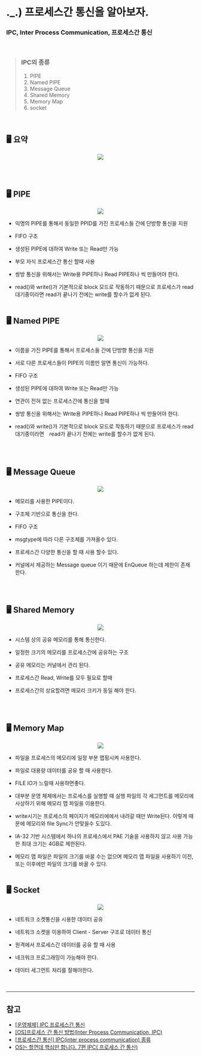 # ._.) 프로세스간 통신을 알아보자.
### IPC, Inter Process Communication, 프로세스간 통신

<br/>

> ### IPC의 종류
> 1) PIPE
> 2) Named PIPE
> 3) Message Queue
> 4) Shared Memory
> 5) Memory Map
> 6) socket

<br/>

## 🖥 요약

<p align="center">
<img src="./img/summary.png">
</p>
<br/><br/>

## 🖥 PIPE

<p align="center">
<img src="./img/pipe.png">
</p>

- 익명의 PIPE를 통해서 동일한 PPID를 가진 프로세스들 간에 단방향 통신을 지원

- FIFO 구조

- 생성된 PIPE에 대하여 Write 또는 Read만 가능

- 부모 자식 프로세스간 통신 할때 사용

- 쌍방 통신을 위해서는 Write용 PIPE하나 Read PIPE하나 씩 만들어야 한다.

- read()와 write()가 기본적으로 block 모드로 작동하기 때문으로 프로세스가 read대기중이라면
read가 끝나기 전에는 write를 할수가 없게 된다.
<br/><br/>

## 🖥 Named PIPE

<p align="center">
<img src="./img/Named Pipe.png">
</p>

- 이름을 가진 PIPE를 통해서 프로세스들 간에 단방향 통신을 지원

- 서로 다른 프로세스들이 PIPE의 이름만 알면 통신이 가능하다.

- FIFO 구조

- 생성된 PIPE에 대하여 Write 또는 Read만 가능

- 연관이 전혀 없는 프로세스간에 통신을 할때

- 쌍방 통신을 위해서는 Write용 PIPE하나 Read PIPE하나 씩 만들어야 한다.

- read()와 write()가 기본적으로 block 모드로 작동하기 때문으로 프로세스가 read대기중이라면　read가 끝나기 전에는 write를 할수가 없게 된다.

<br/><br/>

## 🖥 Message Queue

<p align="center">
<img src="./img/Message Queue.png">
</p>

- 메모리를 사용한 PIPE이다.

- 구조체 기반으로 통신을 한다.

- FIFO 구조

- msgtype에 따라 다른 구조체를 가져올수 있다.

- 프로세스간 다양한 통신을 할 때 사용 할수 있다.

- 커널에서 제공하는 Message queue 이기 때문에 EnQueue 하는데 제한이 존재 한다.

<br/><br/>

## 🖥 Shared Memory

<p align="center">
<img src="./img/Shared Memory.png">
</p>

- 시스템 상의 공유 메모리를 통해 통신한다.

- 일정한 크기의 메모리를 프로세스간에 공유하는 구조

- 공유 메모리는 커널에서 관리 된다.

- 프로세스간 Read, Write를 모두 필요로 할때

- 프로세스간의 상요할려면 메모리 크키가 동일 해야 한다.

<br/><br/>

## 🖥 Memory Map

<p align="center">
<img src="./img/Memory Map.png">
</p>

- 파일을 프로세스의 메모리에 일정 부분 맵핑시켜 사용한다.

- 파일로 대용량 데이터를 공유 할 때 사용한다.

- FILE IO가 느릴때 사용하면좋다.

- 대부분 운영 체제에서는 프로세스를 실행할 때 실행 파일의 각 세그먼트를 메모리에 사상하기 위해 메모리 맵 파일을 이용한다.

- write시기는  프로세스의 페이지가 메모리에에서 내려갈 때만 Write된다. 이렇게 때문에 메모리와 file Sync가 안맞을수 도있다.

- IA-32 기반 시스템에서 하나의 프로세스에서 PAE 기술을 사용하지 않고 사용 가능한 최대 크기는 4GB로 제한된다.

- 메모리 맵 파일은 파일의 크기를 바꿀 수는 없으며 메모리 맵 파일을 사용하기 이전, 또는 이후에만 파일의 크기를 바꿀 수 있다.
<br/><br/>

## 🖥 Socket

<p align="center">
<img src="./img/socket.png">
</p>

- 네트워크 소켓통신을 시용한 데이터 공유

- 네트워크 소켓을 이용하여 Client - Server 구조로 데이터 통신

- 원격에서 프로세스간 데이터를 공유 할 때 사용

- 네크워크 프로그래밍이 가능해야 한다.

- 데이터 세그먼트 처리를 잘해야한다.
<br/><br/><br/>
***

## 참고
* [[운영체제] IPC 프로세스간 통신](https://heeonii.tistory.com/13)
* [[OS]프로세스 간 통신 방법(Inter Process Communication, IPC)](https://dar0m.tistory.com/233)
* [[프로세스간 통신] IPC(inter process communication) 종류](https://doitnow-man.tistory.com/110)
* [OS는 할껀데 핵심만 합니다. 7편 IPC( 프로세스 간 통신)](https://velog.io/@chappi/OS는-할껀데-핵심만-합니다.-7편-IPC-프로세스-간-통신)

